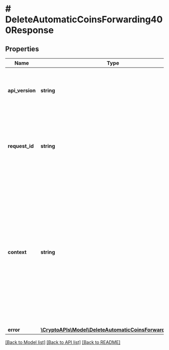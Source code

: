 # # DeleteAutomaticCoinsForwarding400Response

## Properties

Name | Type | Description | Notes
------------ | ------------- | ------------- | -------------
**api_version** | **string** | Specifies the version of the API that incorporates this endpoint. |
**request_id** | **string** | Defines the ID of the request. The &#x60;requestId&#x60; is generated by Crypto APIs and it&#39;s unique for every request. |
**context** | **string** | In batch situations the user can use the context to correlate responses with requests. This property is present regardless of whether the response was successful or returned as an error. &#x60;context&#x60; is specified by the user. | [optional]
**error** | [**\CryptoAPIs\Model\DeleteAutomaticCoinsForwardingE400**](DeleteAutomaticCoinsForwardingE400.md) |  |

[[Back to Model list]](../../README.md#models) [[Back to API list]](../../README.md#endpoints) [[Back to README]](../../README.md)
